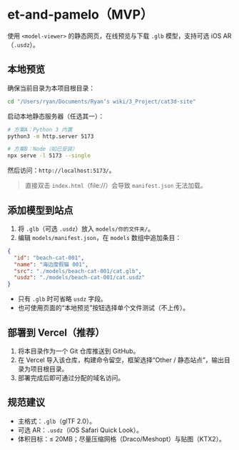 # et-and-pamelo（MVP）

使用 `<model-viewer>` 的静态网页，在线预览与下载 `.glb` 模型，支持可选 iOS AR（`.usdz`）。

## 本地预览

确保当前目录为本项目根目录：

```bash
cd "/Users/ryan/Documents/Ryan‘s wiki/3_Project/cat3d-site"
```

启动本地静态服务器（任选其一）：

```bash
# 方案A：Python 3 内置
python3 -m http.server 5173

# 方案B：Node（如已安装）
npx serve -l 5173 --single
```

然后访问：`http://localhost:5173/`。

> 直接双击 `index.html`（file://）会导致 `manifest.json` 无法加载。

## 添加模型到站点

1. 将 `.glb`（可选 `.usdz`）放入 `models/你的文件夹/`。
2. 编辑 `models/manifest.json`，在 `models` 数组中追加条目：

```json
{
  "id": "beach-cat-001",
  "name": "海边度假猫 001",
  "src": "./models/beach-cat-001/cat.glb",
  "usdz": "./models/beach-cat-001/cat.usdz"
}
```

- 只有 `.glb` 时可省略 `usdz` 字段。
- 也可使用页面的“本地预览”按钮选择单个文件测试（不上传）。

## 部署到 Vercel（推荐）

1. 将本目录作为一个 Git 仓库推送到 GitHub。
2. 在 Vercel 导入该仓库，构建命令留空，框架选择“Other / 静态站点”，输出目录为项目根目录。
3. 部署完成后即可通过分配的域名访问。

## 规范建议
- 主格式：`.glb`（glTF 2.0）。
- 可选 AR：`.usdz`（iOS Safari Quick Look）。
- 体积目标：≤ 20MB；尽量压缩网格（Draco/Meshopt）与贴图（KTX2）。
